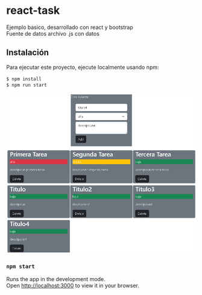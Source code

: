 # react-task
Ejemplo basico, desarrollado con react y bootstrap<br>
Fuente de datos archivo .js con datos<br>

## Instalación
Para ejecutar este proyecto, ejecute localmente usando npm:

```
$ npm install
$ npm run start
```

![Screenshot](screenshot/Captura.PNG)

### `npm start`

Runs the app in the development mode.\
Open [http://localhost:3000](http://localhost:3000) to view it in your browser.
